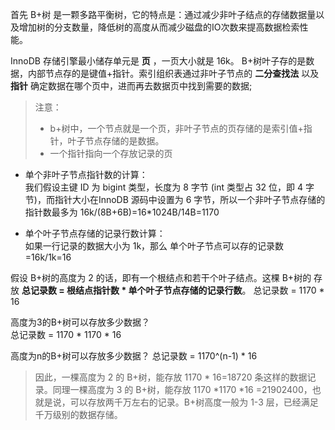 
首先 B+树 是一颗多路平衡树，它的特点是：通过减少非叶子结点的存储数据量以及增加树的分支数量，降低树的高度从而减少磁盘的IO次数来提高数据检索性能。

InnoDB 存储引擎最小储存单元是 **页** ，一页大小就是 16k。 B+树叶子存的是数据，内部节点存的是键值+指针。索引组织表通过非叶子节点的 **二分查找法** 以及 **指针** 确定数据在哪个页中，进而再去数据页中找到需要的数据;   

> 注意：
> * b+树中，一个节点就是一个页，非叶子节点的页存储的是索引值+指针，叶子节点存储的是数据。
> * 一个指针指向一个存放记录的页

* 单个非叶子节点指针数的计算：  
我们假设主键 ID 为 bigint 类型，长度为 8 字节 (int 类型占 32 位，即 4 字节)，而指针大小在InnoDB 源码中设置为 6 字节，所以一个非叶子节点存储的指针数最多为 16k/(8B+6B)=16*1024B/14B=1170  

* 单个叶子节点存储的记录行数计算：  
如果一行记录的数据大小为 1k，那么 单个叶子节点可以存的记录数=16k/1k=16

假设 B+树的高度为 2 的话，即有一个根结点和若干个叶子结点。这棵 B+树的 存放 **总记录数 = 根结点指针数 * 单个叶子节点存储的记录行数**。 
总记录数 = 1170 * 16

高度为3的B+树可以存放多少数据？  
总记录数 = 1170 * 1170 * 16

高度为n的B+树可以存放多少数据？ 
总记录数 = 1170^(n-1) * 16 

> 因此，一棵高度为 2 的 B+树，能存放 1170 * 16=18720 条这样的数据记录。同理一棵高度为 3 的 B+树，能存放 1170 *1170 *16 =21902400，也就是说，可以存放两千万左右的记录。B+树高度一般为 1-3 层，已经满足千万级别的数据存储。
